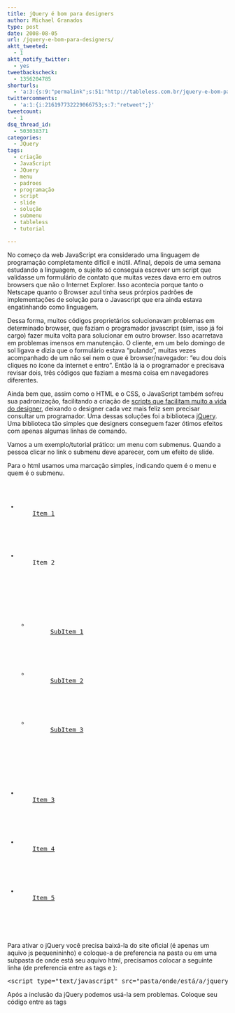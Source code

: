 ```yaml
---
title: jQuery é bom para designers
author: Michael Granados
type: post
date: 2008-08-05
url: /jquery-e-bom-para-designers/
aktt_tweeted:
  - 1
aktt_notify_twitter:
  - yes
tweetbackscheck:
  - 1356204785
shorturls:
  - 'a:3:{s:9:"permalink";s:51:"http://tableless.com.br/jquery-e-bom-para-designers";s:4:"isgd";s:19:"http://is.gd/xpGS0V";s:7:"tinyurl";s:26:"http://tinyurl.com/4y4oo7d";}'
twittercomments:
  - 'a:1:{i:216197732229066753;s:7:"retweet";}'
tweetcount:
  - 1
dsq_thread_id:
  - 503038371
categories:
  - JQuery
tags:
  - criação
  - JavaScript
  - JQuery
  - menu
  - padroes
  - programação
  - script
  - slide
  - solução
  - submenu
  - tableless
  - tutorial

---
```

No começo da web JavaScript era considerado uma linguagem de programação completamente difícil e inútil. Afinal, depois de uma semana estudando a linguagem, o sujeito só conseguia escrever um script que validasse um formulário de contato que muitas vezes dava erro em outros browsers que não o Internet Explorer. Isso acontecia porque tanto o Netscape quanto o Browser azul tinha seus prórpios padrões de implementações de solução para o Javascript que era ainda estava engatinhando como linguagem.

<!--more-->

Dessa forma, muitos códigos proprietários solucionavam problemas em determinado browser, que faziam o programador javascript (sim, isso já foi cargo) fazer muita volta para solucionar em outro browser. Isso acarretava em problemas imensos em manutenção. O cliente, em um belo domingo de sol ligava e dizia que o formulário estava &#8220;pulando&#8221;, muitas vezes acompanhado de um não sei nem o que é browser/navegador: &#8220;eu dou dois cliques no ícone da internet e entro&#8221;. Então lá ia o programador e precisava revisar dois, três códigos que faziam a mesma coisa em navegadores diferentes.

Ainda bem que, assim como o HTML e o CSS, o JavaScript também sofreu sua padronização, facilitando a criação de [scripts que facilitam muito a vida do designer][1], deixando o designer cada vez mais feliz sem precisar consultar um programador. Uma dessas soluções foi a biblioteca [jQuery][2]. Uma biblioteca tão simples que designers conseguem fazer ótimos efeitos com apenas algumas linhas de comando.

Vamos a um exemplo/tutorial prático: um menu com submenus. Quando a pessoa clicar no link o submenu deve aparecer, com um efeito de slide.

Para o html usamos uma marcação simples, indicando quem é o menu e quem é o submenu.

<pre lang="html" line="1"><ul class="menu">
  <li>
    <a href="#">Item 1</a>
  </li>
  
  
  <li class="itemPai">
    Item 2
  </li>
  
  
  <ul class="subMenu">
    <li>
      <a href="#">SubItem 1</a>
    </li>
    
    
    <li>
      <a href="#">SubItem 2</a>
    </li>
    
    
    <li>
      <a href="#">SubItem 3</a>
    </li>
    
  </ul>
  
  
  <li>
    <a href="#">Item 3</a>
  </li>
  
  
  <li>
    <a href="#">Item 4</a>
  </li>
  
  
  <li>
    <a href="#">Item 5</a>
  </li>
  
</ul>
</pre>

Para ativar o jQuery você precisa baixá-la do site oficial (é apenas um aquivo js pequenininho) e coloque-a de preferencia na pasta ou em uma subpasta de onde está seu aquivo html, precisamos colocar a seguinte linha (de preferencia entre as tags <head> e </head> ):

<pre>&lt;script type="text/javascript" src="pasta/onde/está/a/jquery.js"&gt;&lt;/script&gt;</pre>

Após a inclusão da jQuery podemos usá-la sem problemas. Coloque seu código entre as tags <script> e <script> depois da chamada da jQuery. Tenha em mente que todo o que você vai fazer é chamado pela chave $ e interligamos os comandos com pontos. Então, para chamarmos o elemento que queremos colocar uma ação, no caso clicar, usamos a chave $ e para referenciamos, usamos as mesmas chamadas que usamos para o css.

<pre>$('ul.menu li.itemPai')</pre>

Agora, linkamos esse objeto com a ação click, ou seja quando a pessoa clicar no link propriamente dito.

<pre>$('ul.menu li.itemPai').click()</pre>

E passamos para ele uma função que fará nosso efeito de slide.

<pre lang="javascript" line="1">$('ul.menu li.itemPai').click(function(){
// Aqui virá a função
})
</pre>

Agora, a função que fará o efeito. Chamamos com a chave $ quem queremos animar e o linkamos com o tipo de animação. Para o efeito de slide (ou seja, encolher e esticar o elemento dando a ilusão de que ele está saindo de trás do outro elemento para baixo) a jQuery tem dois efeitos prontos que são: slideUp que recolhe o elemento e slideDown que expande o elemento. Ainda temos o slideToggle, que recolhe o elemento se estiver expandido ou vice-versa. Então iremos usar slideToggle para este efeito. Também usamos o return false para fazer com que o link não seja executado, retirando o usuario da nossa página.

<pre lang="javascript" line="1">$('ul.menu li.itemPai').click(function(){
$('.menu .submenu').slideToggle()
return false
})</pre>

E voilá, o efeito está pronto. Exceto por um problema&#8230; Se você colocar este script antes do seu menu, ele não vai funcionar porque você esta referenciando um elemento que ainda não existe para o navegador, logo ele não pode referenciar ninguém. Uma solução seria colocar o seu script após o seu código html, mas isso vai contra uma das práticas de [tableless][3] que é trabalhar com camadas e, assim como o CSS, não é interessante deixar ele entre o código html por n razões. A outra solução faz parte do escopo do jQuery que faz com que seu script só rode após o carregamento completo do seu código html. Para isso basta criar uma função que englobe seu script dentro da chave $. Ficando assim:

<pre lang="javascript" line="1">$(function(){
$('ul.menu li.itemPai').click(function(){
$('.menu .submenu').slideToggle()
return false
})
})</pre>

Isto resolve nosso problema. Agora, precisamos esconder nosso submenu quando a página carregar. Fazemos isso via javascript e não via css porque não queremos que o menu fique invisivel para pessoas que não usam javascript. Para isso, a jQuery tem a função hide que esconde um elemento (display:none). Se você quiser fazer o contrario, basta usar show no lugar de hide.

<pre lang="javascript" line="1"></pre>

E esse é o nosso script final que pode ser visto [aqui][4] e [aqui com aplicação de CSS básico][5]. O interessante da jQuery é que ela é bem inuitiva e tem muitas coisas que já vem no escopo dela que resolvem muitos problemas que os designers querem desenvolver, mas não querem que um programador faça por ser uma coisa tão simples de fazer. jQuery é a parte da programação que os designers sentiam falta e muitas vezes contornavam com um arquivo flash que destruia a semantica de área como o menu que acabamos de construir.

 [1]: http://elcio.com.br/reusable/jquery/diretrizes.pt
 [2]: http://jquery.com
 [3]: http://tableless.com.br/faq
 [4]: http://dgmike.com.br/tableless/jquery/menu-simples.html
 [5]: http://dgmike.com.br/tableless/jquery/menu-simples-arquivos-importados.html